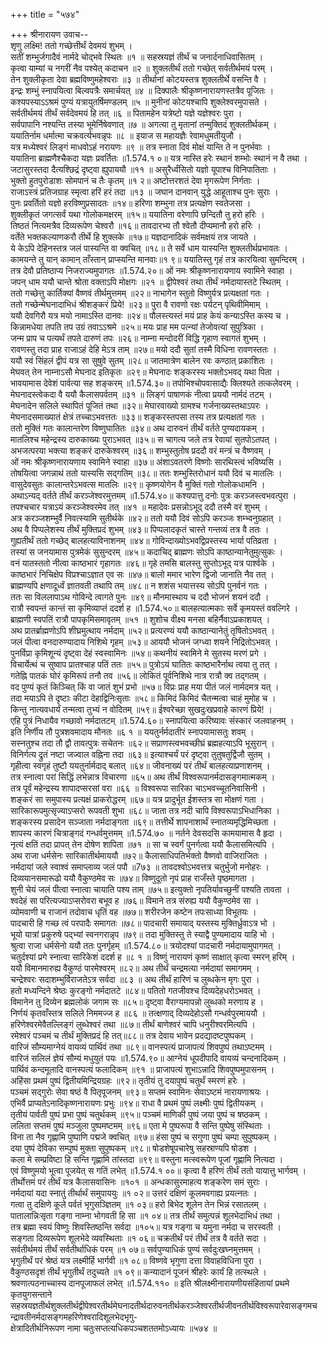 +++
title = "५७४"

+++
श्रीनारायण उवाच--  
शृणु लक्ष्मि! ततो गच्छेत्तीर्थं देवमयं शुभम् ।  
सतीं शम्भुर्जगादैवं नार्मदे चोद्भवे स्थितः ॥१ ॥
सहस्रयज्ञं तीर्थं च जनार्दनाधिवासितम् ।  
कृत्वा याम्यां च नगरीं नैव पश्येत् कदाचन ॥२ ॥
शुक्लतीर्थं ततो गच्छेत् सर्वतीर्थमयं परम् ।  
तेन शुक्लीकृता देवा ब्रह्मविष्णुमहेश्वराः ॥३ ॥
तीर्थानां कोटयस्तत्र शुक्लतीर्थे वसन्ति वै ।  
इन्द्रः शम्भुं स्नापयित्वा बिल्वपत्रैः समार्चयत् ॥४ ॥
दिक्पालैः श्रीकृष्णनारायणस्तत्रैव पूजितः ।  
कश्यपस्याऽऽश्रमं पुण्यं यत्रायुतर्षिमण्डलम् ॥५ ॥
मुनीनां कोटयश्चापि शुक्लेश्वरमुपासते ।  
सर्वतीर्थमयं तीर्थं सर्वदेवमयं हि तत् ॥६ ॥
पितामहेन यत्रेष्टो यज्ञे यज्ञेश्वरः पुरा ।  
सर्वपापानि नश्यन्ति तस्या भूमेर्निषेवणात् ॥७ ॥
अगत्या तु मृतानां तन्मुक्तिदं शुक्लतीर्थकम् ।  
ययातिर्नाम धर्मात्मा चक्रवर्त्यभवन्नृपः ॥८ ॥
इयाज स महायज्ञैः रेवामधुमतीयुजौ ।  
यत्र मध्येश्वरं लिङ्गं माधवोऽहं नरायणः ॥९ ॥
तत्र स्नाता दिवं मोक्षं यान्ति ते न पुनर्भवाः ।  
ययातिना ब्राह्मणैश्चैकदा यज्ञः प्रवर्तितः ॥1.574.१ ०॥
यत्र नास्ति हरेः स्थानं शम्भोः स्थानं न वै तथा ।  
जटासुरस्तदा दैत्यश्छिद्रं दृष्ट्वा ह्युपाययौ ॥११ ॥
असुरैर्ध्वंसितो यज्ञो यूपाश्च विनिपातिताः ।  
भुक्तो हुतपुरोडाशः सोमपानं च तैः कृतम् ॥१ २॥
अष्टोत्तरशतं देवा मृगरूपेण निर्गताः ।  
राजाऽस्त्रं प्रतिजग्राह स्मृत्वा हरिं हरं तदा ॥१३ ॥
जघान दानवान् युद्धे आहूताश्च पुनः सुराः ।  
पुनः प्रवर्तितो यज्ञो हरविष्णुप्रसादतः ॥१४॥
हरिणा शम्भुना तत्र प्रत्यक्षेण स्वतेजसा ।  
शुक्लीकृतं जगत्सर्वं यथा गोलोकमक्षरम् ॥१५॥
ययातिना वरेणापि छन्दितौ तु हरो हरिः ।  
तिष्ठतं नित्यमत्रैव दिव्यरूपेण चेश्वरौ ॥१६॥
तावदारभ्य तौ श्वेतौ दीप्यमानौ हरो हरिः ।  
वर्तेते भक्तकल्याणकरौ तीर्थे हि शुक्लके ॥१७॥
यज्ञदानादिकं सर्वमक्षयं तत्र जायते ।  
ये केऽपि देहिनस्तत्र जलं पास्यन्ति वा क्वचित् ॥१८॥
ते सर्वे धाम यास्यन्ति शुक्लतीर्थप्रभावतः ।  
कामयन्ते तु यान् कामान् ताँस्तान् प्राप्स्यन्ति मानवाः॥१ ९॥
ययातिस्तु गृहं तत्र कारयित्वा सुमन्दिरम् ।  
तत्र देवौ प्रतिष्ठाप्य निजराज्यमुपागतः ॥1.574.२०॥
ओं नमः श्रीकृष्णनारायणाय स्वामिने स्वाहा ।  
जपन् धाम ययौ चान्ते श्रोता वक्ताऽपि मोक्षगः ॥२१ ॥
द्वीपेश्वरं तथा तीर्थं नर्मदायास्तटे स्थितम् ।  
ततो गच्छेत्तु कार्तिक्यां वैष्णवं तीर्थमुत्तमम् ॥२२॥
नाभागेन स्तुतो विष्णुर्यत्र प्रत्यक्षतां गतः ।  
ततो गच्छेन्मेघनादाभिधं श्रीशङ्करं प्रिये! ॥२३॥
पुरा वै रावणो रक्षः पर्यटन् पृथिवीमिमाम् ।  
ययौ देवगिरौ यत्र मयो नामाऽस्ति दानवः ॥२४॥
पौलस्त्यस्तं मयं प्राह केयं कन्याऽस्ति कस्य च ।  
किन्नामधेया तपति तप उग्रं तवाऽऽश्रमे ॥२५॥
मयः प्राह मम पत्न्यां तेजोवत्यां सुपुत्रिका ।  
जन्म प्राप च पत्यर्थं तपते दारुणं तपः ॥२६॥
नाम्ना मन्दोदरीं विद्धि गृहाण स्वागतं शुभम् ।  
रावणस्तु तदा प्राह राजाऽहं देहि मेऽत्र ताम् ॥२७॥
मयो ददौ सुतां तस्मै विधिना रावणस्ततः ।  
ययौ स्वं सिंहलं द्वीपं यत्र सा सुषुवे सुतम् ॥२८॥
जातमात्रेण बालेन रवः कण्ठात् प्रकाशितः ।  
मेघवत् तेन नाम्नाऽसौ मेघनाद इतिकृतः ॥२९॥
मेघनादः शङ्करस्य भक्तोऽभवद् यथा पिता ।  
भावयामास देवेशं पार्वत्या सह शङ्करम् ॥1.574.३०॥
तपोभिश्चोपवासाद्यैः क्लिश्यते तत्कलेवरम् ।  
मेघनादस्त्वेकदा वै ययौ कैलासपर्वतम् ॥३१ ॥
लिङ्गं पाषाणकं नीत्वा प्रययौ नार्मदं तटम् ।  
मेघनादेन सलिले स्थापितं पूजितं तथा ॥३२॥
मेघारवाख्यो ग्रामश्च गर्जनाख्यस्तथाऽपरः ।  
मेघनादसमाख्यातं क्षेत्रं तच्चाऽभवत्ततः ॥३३॥
शङ्करस्तपसा तस्य तत्र प्रत्यक्षतां गतः ।  
ततो मुक्तिं गतः कालान्तरेण विष्णुघातितः ॥३४॥
अथ दारुवनं तीर्थं वर्तते पुण्यदायकम् ।  
मातलिश्च महेन्द्रस्य दारुकाख्यः पुराऽभवत् ॥३५॥
स चागत्य जले तत्र रेवायां सुतपोऽतपत् ।  
अभजत्परया भक्त्या शङ्करं दारुकेश्वरम् ॥३६॥
शम्भुस्तुतोष प्रददौ वरं मन्त्रं च वैष्णवम् ।  
ओं नमः श्रीकृष्णनारायणाय स्वामिने स्वाहा ॥३७॥
अंशाऽवतरणे विष्णोः सारथिस्त्वं भविष्यसि ।  
तोषयित्वा जगन्नाथं ततो यास्यसि सद्गतिम् ॥३८॥
ततः शम्भुस्तिरोधानं ययौ दिवं च मातलिः ।  
वासुदेवसुतः कालान्तरेऽभवत्स मातलिः ॥२९॥
कृष्णयोगेन वै मुक्तिं गतो गोलोकधामनि ।  
अथाऽन्यद् वर्तते तीर्थं करञ्जेश्वरमुत्तमम् ॥1.574.४०॥
कश्यपात्तु दनोः पुत्रः करञ्जस्त्वभवत्पुरा ।  
तपश्चचार यत्राऽयं करञ्जेश्वरमेव तत् ॥४१ ॥
महादेवः प्रसन्नोऽभूद् ददौ तस्मै वरं शुभम् ।  
अत्र करञ्जशम्भुर्वै निवत्स्यामि सुतीर्थके ॥४२॥
ततो ययौ दिवं सोऽपि करञ्जः शम्भ्वनुग्रहात् ।  
अथ वै पिप्पलेशस्य तीर्थं मुक्तिप्रदं शुभम् ॥४३॥
पिप्पलादकृतं चास्ते गन्तव्यं तत्र वै ततः ।  
गुह्यतीर्थं ततो गच्छेद् बालहत्याविनाशनम् ॥४४॥
गोविन्दाख्योऽभवद्विप्रस्तस्य भार्या पतिव्रता ।  
तस्यां स जनयामास पुत्रमेकं सुसुन्दरम् ॥४५॥
कदाचिद् ब्राह्मणः सोऽपि काष्ठान्यानेतुमुत्सुकः ।  
वनं यातस्ततो नीत्वा काष्ठभारं गृहागतः ॥४६॥
गृहे तमसि बालस्तु सुप्तोऽभूद् यत्र पार्श्वके ।  
काष्ठभारं निचिक्षेप विप्रश्चाऽज्ञात एव सः ॥४७॥
बालो ममार भारेण द्विजो जानाति नैव तत् ।  
ब्राह्मण्यपि क्षणादूर्ध्वं ज्ञातवती तथापि तम् ॥४८॥
न शशंस भयात्तस्य सोऽपि पुनर्वनं गतः ।  
ततः सा विललापाऽथ गोविन्दे त्वागते पुनः ॥४९॥
मौनमास्थाय च ददौ भोजनं शयनं ददौ ।  
रात्रौ स्वपन्तं कान्तं सा कृमिव्याप्तं ददर्श ह ॥1.574.५०॥
बालहत्यात्मकाः सर्वे कृमयस्तं ववल्गिरे ।  
ब्राह्मणी स्वपतिं रात्रौ पापकृमिसमावृतम् ॥५१ ॥
शुशोच वीक्ष्य मनसा बहिर्नैवाऽप्रकाशयत् ।  
अथ प्रातर्ब्राह्मणोऽपि शीघ्रमुत्थाय नर्मदाम् ॥५२॥
प्रत्यरण्यं ययौ काष्ठान्यानेतुं तृषितोऽभवत् ।  
जलं पीत्वा वनदारुण्यादाय निशिथे गृहम् ॥५३॥
आययौ भोजनं जग्ध्वा शयने निद्रितोऽभवत् ।  
पुनर्विप्रा कृमिशून्यं दृष्ट्वा देहं स्वस्वामिनः ॥५४॥
कथनीयं स्वामिने मे सुतस्य मरणं प्रगे ।  
विचार्येत्थं च सुष्वाप प्रातश्चाह पतिं ततः ॥५५॥
पुत्रोऽयं घातितः काष्ठभारैर्नाथ त्वया तु तत् ।  
गतेह्नि पातकं घोरं कृमिरूपं तनौ तव ॥५६॥
लोकितं पूर्वनिशिथे नात्र रात्रौ क्व तद्गतम् ।  
वद पुण्यं कृतं किञ्चित् किं वा जातं शुभं प्रभो ॥५७॥
विप्रः प्राह मया पीतं जलं नार्मदमत्र यत् ।  
तदा मयाऽपि ते दृष्टाः कीटा देहाद्विनिःसृताः ॥५८॥
किमिदं किमिदं चैतन्मत्वा चाहं मुमोह च ।  
किन्तु नात्यवधार्यं तन्मत्वा तुभ्यं न वोदितम् ॥५९॥
ईश्वरेच्छा सुखदुःखप्रवाहे कारणं प्रिये! ।  
एहि पुत्रं निधायैव गच्छावो नर्मदातटम् ॥1.574.६०॥
स्नापयित्वा करिष्यावः संस्कारं जलवाहनम् ।  
इति निर्णीय तौ पुत्रशवमादाय मौनतः ॥६ १ ॥
ययतुर्नर्मदातीरं स्नापयामासतुः शवम् ।  
सस्नतुश्च तदा तौ द्वौ तावत्पुत्रः सचेतनः ॥६२॥
सप्राणस्त्वभवच्छीघ्रं ब्रह्महत्याऽपि भूसुरान् ।  
विनिर्गत्य द्रुतं नष्टा जज्वाल वह्निना तदा ॥६३॥
इत्याश्चर्यं परं दृष्ट्वा तुतुषतुर्द्विजौ सुतम् ।  
गृहीत्वा स्वगृहं तुष्टौ ययतुर्नार्मदाद् बलात् ॥६४॥
जीवनाख्यं परं तीर्थं बालहत्याप्रणाशनम् ।  
तत्र स्नात्वा परां सिद्धिं लभेन्नात्र विचारणा ॥६५॥
अथ तीर्थं विश्वरूपानर्मदासङ्गमात्मकम् ।  
तत्र पूर्वं महेन्द्रस्य शापादप्सरसां वरा ॥६६ ॥
विश्वरूपा सारिका चाऽभवच्चूतनिवासिनी ।  
शङ्करं सा समुपास्य प्रत्यक्षं प्राकरोद्धरम् ॥६७॥
यत्र प्रादुर्भूत ईशस्तत्र सा मोक्षणं गता ।  
सारिकारूपमुत्सृज्याऽप्सरो रूपवती शुभा ॥६८॥
जाता तत्र नदी चापि विश्वरूपाऽभिधानिका ।  
शङ्करस्य प्रसादेन सञ्जाता नर्मदाङ्गता ॥६९॥
तत्तीर्थे शापनाशार्थं स्नातव्यमृद्धिमिच्छता ।  
शापस्य कारणं चित्राङ्गदं गन्धर्वमुत्तमम् ॥1.574.७० ॥
नर्तने देवसदसि कामयामास वै हृदा ।  
नृत्यं क्षतिं तदा प्रापत् तेन दोषेण शापिता ॥७१ ॥
सा च स्वर्गं पुनर्गत्वा ययौ कैलासमित्यपि ।  
अथ राजा धर्मसेनः सारिकातीर्थमाययौ ॥७२॥
कैलासाधिपतिर्भक्तो वैष्णवो वाजिराजितः ।  
नर्मदायां जले स्वाश्वं समाप्लाव्य जलं पपौ ॥7७३ ॥
तावदश्वोऽभवत्तत्र चतुर्भुजो मनोहरः ।  
दिव्ययानसमारूढो ययौ वैकुण्ठमेव सः ॥७४॥
विष्णुदूतो नृपं प्राह राजँस्ते पृष्ठमागता ।  
शुनी चेयं जलं पीत्वा स्नात्वा चायाति पश्य ताम् ॥७५॥
इत्युक्तो नृपतिर्यावच्छुनीं पश्यति तावता ।  
श्वदेहं सा परित्यज्याऽप्सरोवरा बभूव ह ॥७६॥
विमाने तत्र संरुह्य ययौ वैकुण्ठमेव सा ।  
व्योमवाणी च राजानं तदोवाच धृतिं वह ॥७७॥
शरीरजेन कष्टेन तपःसाध्या विभूतयः ।  
पादचारी हि गच्छ त्वं परपादैः समागतः ॥७८॥
पादचारी समायाद् यस्तस्य मुक्तिर्ध्रुवाऽत्र भो ।  
भूयो यात्रां प्रकुरुषे पद्भ्यां स्वनगरान्नृप ॥७९॥
तदा मुक्तिस्तु ते स्याद्वै पुण्यमादाय याहि भो ।  
श्रुत्वा राजा धर्मसेनो ययौ ततः पुनर्गृहम् ॥1.574.८०॥
त्रयोदश्यां पादचारी नर्मदायामुपागमत् ।  
चतुर्दश्यां प्रगे स्नात्वा सारिकेशं ददर्श ह ॥८ १ ॥
विष्णुं नारायणं कृष्णं साक्षात् कृत्वा स्मरन् हरिम् ।  
ययौ विमानमारुह्य वैकुण्ठं पारमेश्वरम् ॥८२॥
अथ तीर्थं चन्द्रमत्या नर्मदायां समागमम् ।  
चन्द्रेश्वरः सदाशम्भुर्विराजतेऽत्र सर्वदा ॥८३ ॥
अथ तीर्थं हारिणं च लुब्धकेन मृगः पुरा ।  
हतो मध्यन्दिने श्रेष्ठः कुरङ्गो नर्मदातटे ॥८४॥
पतितो गतजीवश्च दिव्यदेहधरोऽभवत् ।  
विमानेन तु दिव्येन ब्रह्मलोकं जगाम सः ॥८५॥
दृष्ट्वा वैराग्यमापन्नो लुब्धको मरणाय ह ।  
निर्णयं कृतवाँस्तत्र सलिले निममज्ज ह ॥८६ ॥
तत्क्षणाद् दिव्यदेहोऽसौ गन्धर्वपुरमाययौ ।  
हरिणेश्वरमेवैतल्लिङ्गं लुब्धेश्वरं तथा ॥८७॥
तीर्थं बाणेश्वरं चापि धनुरीश्वरमित्यपि ।  
रमेश्वरं पञ्चमं च तीर्थं मुक्तिप्रदं हि तत्॥८८॥
तत्र देवाय भावेन प्रदद्यादष्टपुष्पकम् ।  
वारिजं सौम्यमाग्नेयं वायव्यं पार्थिवं तथा ॥८९॥
वानस्पत्यं प्राजापत्यं शिवपुष्पं तथाऽष्टमम् ।  
वारिजं सलिलं ज्ञेयं सौम्यं मधुयुतं पयः ॥1.574.९०॥
आग्नेयं धूपदीपादि वायव्यं चन्दनादिकम् ।  
पार्थिवं कन्दमूलादि वानस्पत्यं फलादिकम् ॥९१ ॥
प्राजापत्यं शुभाऽन्नादि शिवपुष्पमुपासनम् ।  
अहिंसा प्रथमं पुष्पं द्वितीयमिन्द्रियग्रहः ॥९२॥
तृतीयं तु दयापुष्पं चतुर्थं स्मरणं हरेः ।  
पञ्चमं सद्गुरोः सेवा षष्ठं वै पितृपूजनम् ॥९३॥
सप्तमं स्वामिनः सेवाऽष्टमं नारायणाश्रयः ।  
एभिर्वै प्राप्यतेऽनादिकृष्णनारायणः प्रभुः ॥९४॥
राधा वै प्रथमं पुष्पं लक्ष्मीः पुष्पं द्वितीयकम् ।  
तृतीयं पार्वती पुष्पं प्रभा पुष्पं चतुर्थकम् ॥९५॥
पञ्चमं माणिकी पुष्पं जया पुष्पं च षष्ठकम् ।  
ललिता सप्तमं पुष्पं मञ्जुला पुष्पमष्टमम् ॥९६॥
एता मे पुष्परूपा वै सन्ति पुष्पेषु संस्थिताः ।  
विना ता नैव गृह्णामि पुष्पाणि पद्मजे क्वचित् ॥९७॥
हंसा पुष्पं च सगुणा पुष्पं चम्पा सुपुष्पकम् ।  
दया पुष्पं देविका सम्पुष्पं मुक्ता सुपुष्पकम् ॥९८॥
षोडशेषूपचारेषु सहस्राण्यपि षोडश ।  
कला मे सम्प्रविष्टा हि सन्ति गृह्णामि तांस्तदा ॥९९॥
वस्तुना मत्स्वरूपेण पूजां गृह्णामि नित्यदा ।  
एवं विष्णुमयो भूत्वा पूजयेत् स गतिं लभेत् ॥1.574.१ ००॥
कृत्वा वै हरिणं तीर्थं ततो यायात्तु भार्गवम् ।  
तीर्थोत्तमं परं तीर्थं यत्र कैलासवासिनः ॥१०१ ॥
अन्धकासुरमाहत्य शङ्करेण समं सुराः ।  
नर्मदायां यदा स्नातुं तीर्थार्थं समुपाययुः ॥१ ०२॥
उत्तरं दक्षिणं कूलमवगाह्य प्रयत्नतः ।  
गत्वा तु दक्षिणे कूले पर्वतं भृगुसञ्ज्ञितम् ॥१ ०३॥
हरो बिभेद शूलेन तेन भिन्नं रसातलम् ।  
पातालान्निःसृता गङ्गा नाम्ना भोगवती हि सा ॥१ ०४॥
तत्र तीर्थं समुत्पन्नं शूलभेदाभिधं तथा ।  
तत्र ब्रह्मा स्वयं विष्णुः शिवस्तिष्ठन्ति सर्वदा ॥१०५॥
यत्र गङ्गा च यमुना नर्मदा च सरस्वती ।  
सङ्गता दिव्यरूपेण शूलभेदे व्यवस्थिताः ॥१ ०६॥
चक्रतीर्थं परं तीर्थं तत्र वै वर्तते सदा ।  
सर्वतीर्थमयं तीर्थं सर्वतीर्थाधिकं परम् ॥१ ०७॥
सर्वपुण्याधिकं पुण्यं सर्वदुःखघ्नमुत्तमम् ।  
भृगुतीर्थं परं श्रेष्ठं यत्र लक्ष्मीर्हि भार्गवी ॥१ ०८॥
विष्णवे भृगुणा दत्ता विवाहविधिना पुरा ।  
वैकुण्ठसदृशं तीर्थं भृगुतीर्थं तदुच्यते ॥१ ०९॥
कन्यादानं पूजनं श्रीहरेः कार्यं हि तत्स्थले ।  
श्रवणात्पठनाच्चास्य दानपूजाफलं लभेत् ॥1.574.११० ॥
इति श्रीलक्ष्मीनारायणीयसंहितायां प्रथमे कृतयुगसन्ताने सहस्रयज्ञतीर्थशुक्लतीर्थद्वीपेश्वरतीर्थमेघनादतीर्थदारुवनतीर्थकरञ्जेश्वरतीर्थजीवनतीर्थविश्वरूपारेवासङ्गमचन्द्रावतीनर्मदासङ्गमहरिणेश्वरादिशूलभेदभृगु-  
क्षेत्रादितीर्थनिरूपण नामा चतुःसप्तत्यधिकपञ्चशततमोऽध्यायः ॥५७४ ॥
    
